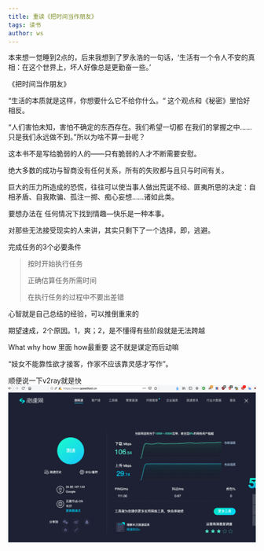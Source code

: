 ```yaml
---
title: 重读《把时间当作朋友》  
tags: 读书
author: ws
---
```

本来想一觉睡到2点的，后来我想到了罗永浩的一句话，‘生活有一个令人不安的真相：在这个世界上，坏人好像总是更勤奋一些。’

<!--more-->

《把时间当作朋友》

“生活的本质就是这样，你想要什么它不给你什么。“ 这个观点和《秘密》里恰好相反。

“人们害怕未知，害怕不确定的东西存在。我们希望一切都 在我们的掌握之中……只是我们永远做不到。”所以为啥不算一卦呢？

这本书不是写给脆弱的人的——只有脆弱的人才不断需要安慰。

绝大多数的成功与智商没有任何关系，所有的失败都与且只与时间有关。

巨大的压力所造成的恐慌，往往可以使当事人做出荒诞不经、匪夷所思的决定：自相矛盾、自我欺骗、孤注一掷、痴心妄想……诸如此类。

要想办法在 任何情况下找到情趣—快乐是一种本事。

对那些无法接受现实的人来讲，其实只剩下了一个选择，即，逃避。

完成任务的3个必要条件

>按时开始执行任务
>
>正确估算任务所需时间
>
>在执行任务的过程中不要出差错

心智就是自己总结的经验，可以推倒重来的

期望速成，2个原因。1，爽；2，是不懂得有些阶段就是无法跨越

What why how 里面 how最重要 这不就是谋定而后动嘛

“妓女不能靠性欲才接客，作家不应该靠灵感才写作”。

顺便说一下v2ray就是快
![](/images/w3.png)
